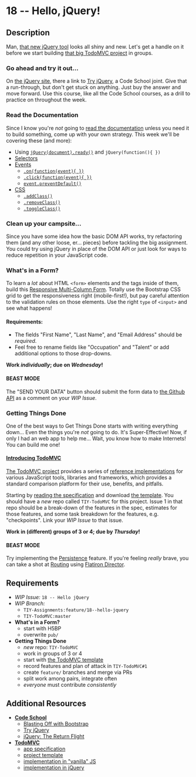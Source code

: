 # 18 -- Hello, jQuery!

## Description

Man, [that new jQuery tool](http://jquery.com) looks all shiny and new. Let's get a handle on it before we start building [that big TodoMVC project](http://todomvc.com) in groups.

### Go ahead and try it out...

On [the jQuery site](http://jquery.com), there a link to [Try jQuery](http://try.jquery.com), a Code School joint. Give that a run-through, but don't get stuck on anything. Just buy the answer and move forward. Use this course, like all the Code School courses, as a drill to practice on throughout the week.

### Read the Documentation

Since I know you're _not_ going to [read the documentation](http://stackoverflow.com/questions/10925478/how-to-read-api-documentation-for-newbs) unless you need it to build something, come up with your own strategy. This week we'll be covering these (and more):

* Using [`jQuery(document).ready()`](http://api.jquery.com/ready/) and `jQuery(function(){ })`
* [Selectors](http://api.jquery.com/category/selectors/)
* [Events](http://api.jquery.com/category/events/)
  * [`.on(function(event){ })`](http://api.jquery.com/on/)
  * [`.click(function(event){ })`](http://api.jquery.com/click/)
  * [`event.preventDefault()`](http://api.jquery.com/event.preventDefault/)
* [CSS](http://api.jquery.com/category/css/)
  * [`.addClass()`](http://api.jquery.com/addClass/)
  * [`.removeClass()`](http://api.jquery.com/removeClass/)
  * [`.toggleClass()`](http://api.jquery.com/toggleClass/)

### Clean up your campsite...

Since you have some idea how the basic DOM API works, try refactoring them (and any other loose, er... pieces) before tackling the big assignment. You could try using jQuery in place of the DOM API or just look for ways to reduce repetition in your JavaScript code.

### What's in a Form?

To learn a _lot_ about HTML `<form>` elements and the tags inside of them, build this [Responsive Multi-Column Form](http://tympanus.net/Blueprints/ResponsiveMultiColumnForm/). Totally use the Bootstrap CSS grid to get the responsiveness right (mobile-first!), but pay careful attention to the validation rules on those elements. Use the right `type` of `<input>` and see what happens!

#### Requirements:

* The fields "First Name", "Last Name", and "Email Address" should be _required_.
* Feel free to rename fields like "Occupation" and "Talent" or add additional options to those drop-downs.

**Work _individually_; due on _Wednesday_!**

#### BEAST MODE

The "SEND YOUR DATA" button should submit the form data to [the Github API](http://developer.github.com/v3) as a comment on your _WIP Issue_.

### Getting Things Done

One of the best ways to Get Things Done starts with writing everything down... Even the things you're _not_ going to do. It's Super-Effective! Now, if only I had an web app to help me... Wait, you know how to make Internets! You can build me one!

#### [Introducing TodoMVC](http://todomvc.com)

[The TodoMVC project](http://github.com/tastejs/todomvc) provides a series of [reference implementations](http://en.wikipedia.org/wiki/Reference_implementation) for various JavaScript tools, libraries and frameworks, which provides a standard comparison platform for their use, benefits, and pitfalls.

Starting by [reading the specification](https://github.com/tastejs/todomvc/blob/master/app-spec.md) and download [the template](https://github.com/tastejs/todomvc-app-template/). You should have a _new_ repo called `TIY-TodoMVC` for this project. Issue 1 in that repo should be a break-down of the features in the spec, estimates for those features, and some task breakdown for the features, e.g. "checkpoints". Link your _WIP Issue_ to that issue.

**Work in (different) groups of 3 or 4; due by _Thursday_!**

#### BEAST MODE

Try implementing the [Persistence](https://github.com/tastejs/todomvc/blob/master/app-spec.md#persistence) feature. If you're feeling _really_ brave, you can take a shot at [Routing](https://github.com/tastejs/todomvc/blob/master/app-spec.md#routing) using [Flatiron Director](https://github.com/flatiron/director).

## Requirements

* _WIP Issue:_ `18 -- Hello jQuery`
* _WIP Branch:_
  * `TIY-Assignments:feature/18--hello-jquery`
  * `TIY-TodoMVC:master`
* **What's in a Form?**
  * start with H5BP
  * overwrite `pub/`
* **Getting Things Done**
  * _new_ repo: `TIY-TodoMVC`
  * work in groups of 3 or 4
  * start with [the TodoMVC template](https://github.com/tastejs/todomvc-app-template/)
  * record features and plan of attack in `TIY-TodoMVC#1`
  * create `feature/` branches and merge via PRs
  * split work among pairs, integrate often
  * _everyone_ must contribute _consistently_

## Additional Resources

* **[Code School](http://codeschoole.com)**
  * [Blasting Off with Bootstrap](https://www.codeschool.com/courses/blasting-off-with-bootstrap)
  * [Try jQuery](https://www.codeschool.com/courses/try-jquery)
  * [jQuery: The Return Flight](https://www.codeschool.com/courses/jquery-the-return-flight)
* **[TodoMVC](http://todomvc.com)**
  * [app specification](https://github.com/tastejs/todomvc/blob/master/app-spec.md)
  * [project template](https://github.com/tastejs/todomvc-app-template)
  * [implementation in "vanilla" JS](http://todomvc.com/examples/vanillajs/)
  * [implementation in jQuery](http://todomvc.com/examples/jquery/#/all)

